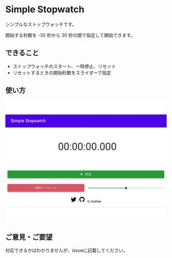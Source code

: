 # Simple Stopwatch

シンプルなストップウォッチです。

開始する秒数を -30 秒から 30 秒の間で指定して開始できます。

## できること

- ストップウォッチのスタート、一時停止、リセット
- リセットするときの開始秒数をスライダーで指定

## 使い方

![使い方動画](images/simple-stopwatch.gif)

## ご意見・ご要望

対応できるかはわかりませんが、issueに記載してください。